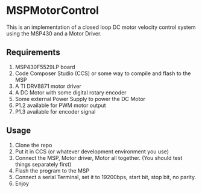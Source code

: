 # MSPMotorControl
This is an implementation of a closed loop DC motor velocity control system using the MSP430 and a Motor Driver.

## Requirements

1. MSP430F5529LP board
2. Code Composer Studio (CCS) or some way to compile and flash to the MSP
3. A TI DRV8871 motor driver
4. A DC Motor with some digital rotary encoder
5. Some external Power Supply to power the DC Motor
6. P1.2 available for PWM motor output
7. P1.3 available for encoder signal

## Usage

1. Clone the repo
2. Put it in CCS (or whatever development environment you use)
3. Connect the MSP, Motor driver, Motor all together. (You should test things separately first)
4. Flash the program to the MSP
5. Connect a serial Terminal, set it to 19200bps, start bit, stop bit, no parity.
6. Enjoy

